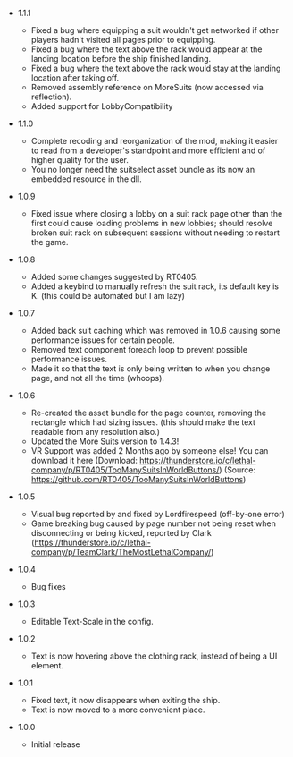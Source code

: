 - 1.1.1
  - Fixed a bug where equipping a suit wouldn't get networked if other players hadn't visited all pages prior to equipping.
  - Fixed a bug where the text above the rack would appear at the landing location before the ship finished landing.
  - Fixed a bug where the text above the rack would stay at the landing location after taking off.
  - Removed assembly reference on MoreSuits (now accessed via reflection).
  - Added support for LobbyCompatibility

- 1.1.0
  - Complete recoding and reorganization of the mod, making it easier to read from a developer's standpoint and more efficient and of higher quality for the user.
  - You no longer need the suitselect asset bundle as its now an embedded resource in the dll.

- 1.0.9
  - Fixed issue where closing a lobby on a suit rack page other than the first could cause loading problems in new lobbies; should resolve broken suit rack on subsequent sessions without needing to restart the game.

- 1.0.8
  - Added some changes suggested by RT0405.
  - Added a keybind to manually refresh the suit rack, its default key is K. (this could be automated but I am lazy)

- 1.0.7
  - Added back suit caching which was removed in 1.0.6 causing some performance issues for certain people.
  - Removed text component foreach loop to prevent possible performance issues.
  - Made it so that the text is only being written to when you change page, and not all the time (whoops).

- 1.0.6
  - Re-created the asset bundle for the page counter, removing the rectangle which had sizing issues. (this should make the text readable from any resolution also.)
  - Updated the More Suits version to 1.4.3!
  - VR Support was added 2 Months ago by someone else! You can download it here (Download: https://thunderstore.io/c/lethal-company/p/RT0405/TooManySuitsInWorldButtons/) (Source: https://github.com/RT0405/TooManySuitsInWorldButtons)

- 1.0.5
  - Visual bug reported by and fixed by Lordfirespeed (off-by-one error)
  - Game breaking bug caused by page number not being reset when disconnecting or being kicked, reported by Clark (https://thunderstore.io/c/lethal-company/p/TeamClark/TheMostLethalCompany/)

- 1.0.4
  - Bug fixes

- 1.0.3
  - Editable Text-Scale in the config.

- 1.0.2
  - Text is now hovering above the clothing rack, instead of being a UI element.

- 1.0.1
  - Fixed text, it now disappears when exiting the ship.
  - Text is now moved to a more convenient place.

- 1.0.0
  - Initial release

